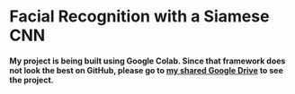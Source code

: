 # Facial Recognition with a Siamese CNN

#### My project is being built using Google Colab. Since that framework does not look the best on GitHub, please go to [my shared Google Drive](https://drive.google.com/drive/u/1/folders/0AHchCxFOEQJmUk9PVA) to see the project.
